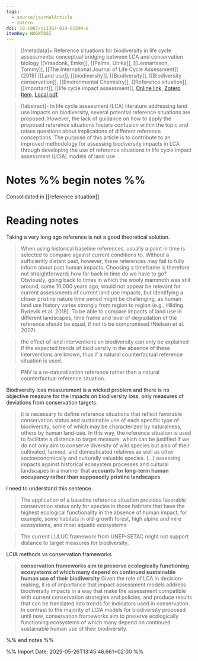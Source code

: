 ```yaml
---
tags:
  - source/journalArticle
  - zotero
doi: 10.1007/s11367-019-01594-x
itemKey: NUGXT6SI
---
```

>[!metadata]+
> Reference situations for biodiversity in life cycle assessments: conceptual bridging between LCA and conservation biology
> [[Vrasdonk, Emke]], [[Palme, Ulrika]], [[Lennartsson, Tommy]], 
> [[The International Journal of Life Cycle Assessment]] (2019)
> [[Land use]], [[biodiversity]], [[Biodiversity]], [[Biodiversity conservation]], [[Environmental Chemistry]], [[Reference situation]], [[important]], [[life cycle impact assessment]], 
> [Online link](https://doi.org/10.1007/s11367-019-01594-x), [Zotero Item](zotero://select/library/items/NUGXT6SI), [Local pdf](file://C:/Users/aburg/Documents/references/zotero/storage/8Y7KLZEW/Vrasdonk2019_Referencesituations.pdf), 

>[!abstract]-
>In life cycle assessment (LCA) literature addressing land use impacts on biodiversity, several potential reference situations are proposed. However, the lack of guidance on how to apply the proposed reference situations fosters confusion within the topic and raises questions about implications of different reference conceptions. The purpose of this article is to contribute to an improved methodology for assessing biodiversity impacts in LCA through developing the use of reference situations in life cycle impact assessment (LCIA) models of land use.

# Notes %% begin notes %% 
Consolidated in [[reference situation]].
# Reading notes
Taking a very long ago reference is not a good theoretical solution.
> When using historical baseline references, usually a point in time is selected to compare against current conditions to. Without a sufficiently distant past, however, these references may fail to fully inform about past human impacts. Choosing a timeframe is therefore not straightforward; how far back in time do we have to go? Obviously, going back to times in which the wooly mammoth was still around, some 10,000 years ago, would not appear be relevant for current assessments of current land use impacts, but identifying a closer pristine nature time period might be challenging, as human land use history varies strongly from region to region (e.g., Hilding Rydevik et al. 2018). To be able to compare impacts of land use in different landscapes, time frame and level of degradation of the reference should be equal, if not to be compromised (Nielsen et al. 2007).


> the effect of land interventions on biodiversity can only be explained if the expected trends of biodiversity in the absence of these interventions are known, thus if a natural counterfactual reference situation is used.

> PNV is a re-naturalization reference rather than a natural counterfactual reference situation.

Biodiversity loss measurement is a wicked problem and there is no objective measure for the impacts on biodiversity loss, only measures of deviations from conservation targets.
> it is necessary to define reference situations that reflect favorable conservation status and sustainable use of each specific type of biodiversity, some of which may be characterized by naturalness, others by human land-use. In this way, the reference situation is used to facilitate a distance to target measure, which can be justified if we do not only aim to conserve diversity of wild species but also of their cultivated, farmed, and domesticated relatives as well as other socioeconomically and culturally valuable species.
> (...) assessing impacts against historical ecosystem processes and cultural landscapes in a manner that **accounts for long-term human occupancy rather than supposedly pristine landscapes**.

I need to understand this sentence.
> The application of a baseline reference situation provides favorable conservation status only for species in those habitats that have the highest ecological functionality in the absence of human impact, for example, some habitats in old-growth forest, high alpine and mire ecosystems, and most aquatic ecosystems

> The current LULUC framework from UNEP-SETAC might not support distance to target measures for biodiversity.

LCIA methods vs conservation frameworks
> **conservation frameworks aim to preserve ecologically functioning ecosystems of which many depend on continued sustainable human use of their biodiversity**
> 	Given the role of LCA in decision-making, it is of importance that impact assessment models address biodiversity impacts in a way that make the assessment compatible with current conservation strategies and policies, and produce results that can be translated into trends for indicators used in conservation. In contrast to the majority of LCIA models for biodiversity proposed until now, conservation frameworks aim to preserve ecologically functioning ecosystems of which many depend on continued sustainable human use of their biodiversity.

%% end notes %%




%% Import Date: 2025-05-26T13:45:46.661+02:00 %%
